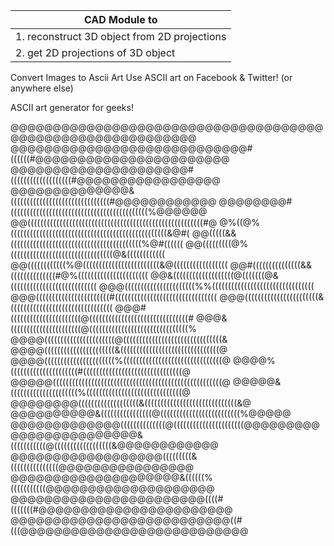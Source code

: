 |                CAD Module to                 |
|----------------------------------------------|
| 1. reconstruct 3D object from 2D projections |
| 2. get 2D projections of 3D object           |



Convert Images to Ascii Art
Use ASCII art on Facebook & Twitter! 
(or anywhere else)

ASCII art generator for geeks!


@@@@@@@@@@@@@@@@@@@@@@@@@@@@@@@@@@@@@@@@@@@@@@@@@@@@@@@@@@@
@@@@@@@@@@@@@@@@@@@@@@@@@@@@#((((((#@@@@@@@@@@@@@@@@@@@@@@@
@@@@@@@@@@@@@@@@@@@@@#(((((((((((((((((((#@@@@@@@@@@@@@@@@@
@@@@@@@@@@@@@@&(((((((((((((((((((((((((((((((#@@@@@@@@@@@@
@@@@@@@@#(((((((((((((((((((((((((((((((((((((((((((%@@@@@@
@@(((((((((((((((((((((((((((((((((((((((((((((((((((((((#@
@%((@%(((((((((((((((((((((((((((((((((((((((((((((((((&@#(
@@(((((&&(((((((((((((((((((((((((((((((((((((((((%@#((((((
@@(((((((((@%((((((((((((((((((((((((((((((((@&((((((((((((
@@((((((((((((%@((((((((((((((((((((((((&@(((((((((((((((((
@@#(((((((((((((((&&((((((((((((((#@%((((((((((((((((((((((
@@&(((((((((((((((((((@(((((((@&(((((((((((((((((((((((((((
@@@((((((((((((((((((((((%%((((((((((((((((((((((((((((((((
@@@(((((((((((((((((((((((#((((((((((((((((((((((((((((((((
@@@(((((((((((((((((((((((&((((((((((((((((((((((((((((((((
@@@#((((((((((((((((((((((@(((((((((((((((((((((((((((((((#
@@@&((((((((((((((((((((((@(((((((((((((((((((((((((((((((%
@@@@((((((((((((((((((((((@(((((((((((((((((((((((((((((((&
@@@@((((((((((((((((((((((&(((((((((((((((((((((((((((((((@
@@@@((((((((((((((((((((((%(((((((((((((((((((((((((((((((@
@@@@%(((((((((((((((((((((#(((((((((((((((((((((((((((((((@
@@@@@(((((((((((((((((((((((((((((((((((((((((((((((((((((@
@@@@@&(((((((((((((((((((((%((((((((((((((((((((((((((((((@
@@@@@@@@(((((((((((((((((((&(((((((((((((((((((((((((((((&@
@@@@@@@@@@&((((((((((((((((@(((((((((((((((((((((((((%@@@@@
@@@@@@@@@@@@@((((((((((((((@((((((((((((((((((((((@@@@@@@@@
@@@@@@@@@@@@@@@&(((((((((((@((((((((((((((((((&@@@@@@@@@@@@
@@@@@@@@@@@@@@@@@@(((((((((&(((((((((((((((@@@@@@@@@@@@@@@@
@@@@@@@@@@@@@@@@@@@@&((((((%(((((((((((@@@@@@@@@@@@@@@@@@@@
@@@@@@@@@@@@@@@@@@@@@@@((((#(((((((#@@@@@@@@@@@@@@@@@@@@@@@
@@@@@@@@@@@@@@@@@@@@@@@@@@((#(((@@@@@@@@@@@@@@@@@@@@@@@@@@@